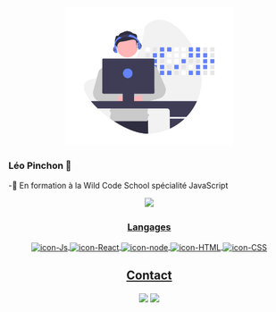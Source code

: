 <div align="center">
 <img alt="banniere" width="300" src="https://github.com/leoPinchon/leoPinchon/blob/main/code.png" >
</div> 

### Léo Pinchon  👋

-💼 En formation à la Wild Code School spécialité JavaScript</p>


<div align="center">
  <a href="https://github.com/leoPinchon">
  <img height="180em" src="https://github-readme-stats.vercel.app/api/top-langs/?username=leoPinchon&layout=compact&langs_count=7&theme=buefy"/>
</div >  
 
 <div align="center">
 
### Langages
  <img align="center" alt="icon-Js" height="30" width="40" src="https://cdn.jsdelivr.net/gh/devicons/devicon/icons/javascript/javascript-plain.svg" >
  <img align="center" alt="icon-React" height="30" width="40" src="https://cdn.jsdelivr.net/gh/devicons/devicon/icons/react/react-original.svg">
  <img align="center" alt="icon-node" height="30" width="40" src="https://cdn.jsdelivr.net/gh/devicons/devicon/icons/nodejs/nodejs-original.svg">
  <img align="center" alt="icon-HTML" height="30" width="40" src="https://cdn.jsdelivr.net/gh/devicons/devicon/icons/html5/html5-original.svg">
  <img align="center" alt="icon-CSS" height="30" width="40" src="https://cdn.jsdelivr.net/gh/devicons/devicon/icons/css3/css3-original.svg" >
</div>
 
<div align="center">
   
 ## Contact
  
  <a href="mailto:leopinchonspa@gmail.com"><img  align="center" src="https://img.shields.io/badge/Gmail-D14836?style=for-the-badge&logo=gmail&logoColor=white" /></a>
  <a href="https://www.linkedin.com/in/leo-pinchon/"><img  align="center" src="https://img.shields.io/badge/LinkedIn-0077B5?style=for-the-badge&logo=linkedin&logoColor=white" />   </a>
</div>
  

